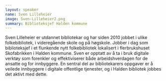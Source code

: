 ```yaml
---
layout: speaker
name: Sven Lilleheier
image: Sven-Lilleheier2.png
summary: Biblioteksjef Halden kommune
---
```

Sven Lilleheier er utdannet bibliotekar og har siden 2010 jobbet i ulike folkebibliotek, i videregående skole og på høgskole. Jobber i dag som biblioteksjef i et flunkende nytt folkebibliotek lokalisert i flerbrukshuset Skofabrikken i Halden kommune. Sven er opptatt av å ta i bruk digitale verktøy som forenkler og effektiviserer både arbeidshverdagen for de ansatte og for innbyggere. En sentral del av bibliotekarers oppgaver er å veilede innbyggere i digitale offentlige tjenester, og i Halden bibliotek jobbes det aktivt med dette.
